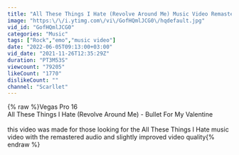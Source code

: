 ```yaml
---
title: "All These Things I Hate (Revolve Around Me) Music Video Remastered"
image: "https:\/\/i.ytimg.com\/vi\/GofHQmlJCG0\/hqdefault.jpg"
vid_id: "GofHQmlJCG0"
categories: "Music"
tags: ["Rock","emo","music video"]
date: "2022-06-05T09:13:00+03:00"
vid_date: "2021-11-26T12:35:29Z"
duration: "PT3M53S"
viewcount: "79205"
likeCount: "1770"
dislikeCount: ""
channel: "Scarllet"
---
```

{% raw %}Vegas Pro 16<br />All These Things I Hate (Revolve Around Me) - Bullet For My Valentine<br /><br />this video was made for those looking for the All These Things I Hate music video with the remastered audio and slightly improved video quality{% endraw %}
